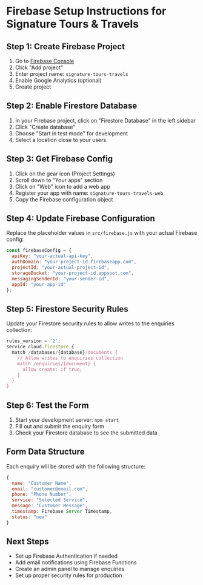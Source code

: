 # Firebase Setup Instructions for Signature Tours & Travels

## Step 1: Create Firebase Project

1. Go to [Firebase Console](https://console.firebase.google.com/)
2. Click "Add project"
3. Enter project name: `signature-tours-travels`
4. Enable Google Analytics (optional)
5. Create project

## Step 2: Enable Firestore Database

1. In your Firebase project, click on "Firestore Database" in the left sidebar
2. Click "Create database"
3. Choose "Start in test mode" for development
4. Select a location close to your users

## Step 3: Get Firebase Config

1. Click on the gear icon (Project Settings)
2. Scroll down to "Your apps" section
3. Click on "Web" icon to add a web app
4. Register your app with name: `signature-tours-travels-web`
5. Copy the Firebase configuration object

## Step 4: Update Firebase Configuration

Replace the placeholder values in `src/firebase.js` with your actual Firebase config:

```javascript
const firebaseConfig = {
  apiKey: "your-actual-api-key",
  authDomain: "your-project-id.firebaseapp.com",
  projectId: "your-actual-project-id",
  storageBucket: "your-project-id.appspot.com",
  messagingSenderId: "your-sender-id",
  appId: "your-app-id"
};
```

## Step 5: Firestore Security Rules

Update your Firestore security rules to allow writes to the enquiries collection:

```javascript
rules_version = '2';
service cloud.firestore {
  match /databases/{database}/documents {
    // Allow writes to enquiries collection
    match /enquiries/{document} {
      allow create: if true;
    }
  }
}
```

## Step 6: Test the Form

1. Start your development server: `npm start`
2. Fill out and submit the enquiry form
3. Check your Firestore database to see the submitted data

## Form Data Structure

Each enquiry will be stored with the following structure:
```javascript
{
  name: "Customer Name",
  email: "customer@email.com", 
  phone: "Phone Number",
  service: "Selected Service",
  message: "Customer Message",
  timestamp: Firebase Server Timestamp,
  status: "new"
}
```

## Next Steps

- Set up Firebase Authentication if needed
- Add email notifications using Firebase Functions
- Create an admin panel to manage enquiries
- Set up proper security rules for production